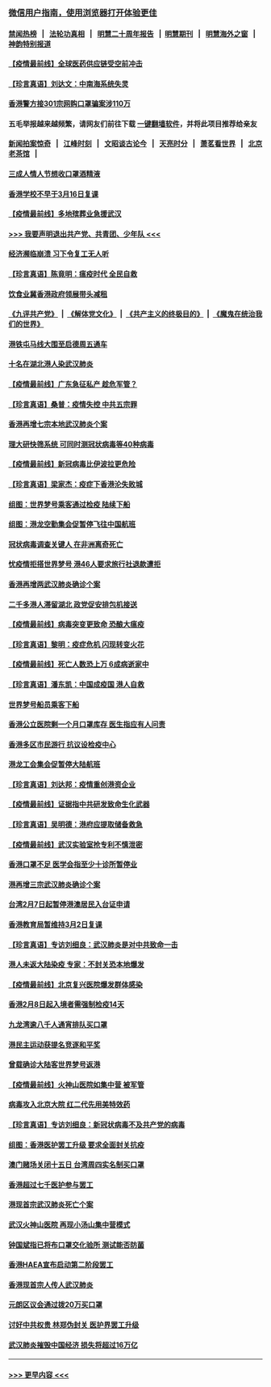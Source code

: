 ### [微信用户指南，使用浏览器打开体验更佳](https://github.com/gfw-breaker/banned-news1/blob/master/indexes/wechat-guide.md?t=0)
#### [禁闻热榜](热点新闻.md?t=0)  &nbsp;&nbsp;|&nbsp;&nbsp; [法轮功真相](https://github.com/gfw-breaker/truth/blob/master/README.md?t=0) &nbsp;&nbsp;|&nbsp;&nbsp; [明慧二十周年报告](https://github.com/gfw-breaker/mh-reports/blob/master/README.md?t=0) &nbsp;&nbsp;|&nbsp;&nbsp;[明慧期刊](https://github.com/gfw-breaker/mh-qikan) &nbsp;&nbsp;|&nbsp;&nbsp; [明慧海外之窗](https://github.com/gfw-breaker/mh-news/blob/master/README.md?t=0) &nbsp;&nbsp;|&nbsp;&nbsp; [神韵特别报道](https://github.com/gfw-breaker/mh-news/blob/master/shenyun.md?t=0)
#### [【疫情最前线】全球医药供应链受空前冲击](../pages/nsc415/n11869614.md?t=02151344) 
#### [【珍言真语】刘达文：中南海系统失灵](../pages/nsc415/n11869465.md?t=02151344) 
#### [香港警方接301宗网购口罩骗案涉110万](../pages/nsc415/n11867572.md?t=02151344) 
#### 五毛举报越来越频繁，请网友们前往下载 [一键翻墙软件](https://github.com/gfw-breaker/ssr-accounts)，并将此项目推荐给亲友
#### [新闻拍案惊奇](https://github.com/gfw-breaker/banned-news1/blob/master/pages/link4.md) &nbsp;&nbsp;|&nbsp;&nbsp; [江峰时刻](https://github.com/gfw-breaker/banned-news1/blob/master/pages/link4.md) &nbsp;&nbsp;|&nbsp;&nbsp; [文昭谈古论今](https://github.com/gfw-breaker/banned-news1/blob/master/pages/link4.md) &nbsp;&nbsp;|&nbsp;&nbsp; [天亮时分](https://github.com/gfw-breaker/banned-news1/blob/master/pages/link4.md) &nbsp;&nbsp;|&nbsp;&nbsp; [萧茗看世界](https://github.com/gfw-breaker/banned-news1/blob/master/pages/link4.md) &nbsp;&nbsp;|&nbsp;&nbsp; [北京老茶馆](https://github.com/gfw-breaker/banned-news1/blob/master/pages/link4.md) &nbsp;&nbsp;|&nbsp;&nbsp; 
#### [三成人情人节想收口罩酒精液](../pages/nsc415/n11867523.md?t=02151344) 
#### [香港学校不早于3月16日复课](../pages/nsc415/n11867498.md?t=02151344) 
#### [【疫情最前线】多地殡葬业急援武汉](../pages/nsc415/n11866914.md?t=02151344) 
#### [>>> 我要声明退出共产党、共青团、少年队 <<<](https://github.com/begood0513/goodnews/blob/master/quit/letter.md) 
#### [经济濒临崩溃 习下令复工无人听](../pages/nsc415/n11867269.md?t=02151344) 
#### [【珍言真语】陈竟明：瘟疫时代 全民自救](../pages/nsc415/n11866765.md?t=02151344) 
#### [饮食业冀香港政府领展带头减租](../pages/nsc415/n11864876.md?t=02151344) 
#### [《九评共产党》](https://github.com/begood0513/9ping.md/blob/master/README.md) &nbsp;|&nbsp; [《解体党文化》](../../../../jtdwh.md/blob/master/README.md)  &nbsp;|&nbsp; [《共产主义的终极目的》](../../../../gczydzjmd.md/blob/master/README.md) &nbsp;|&nbsp; [《魔鬼在统治我们的世界》](../../../../mgztzwmdsj.md/blob/master/README.md) 
#### [港铁屯马线大围至启德周五通车](../pages/nsc415/n11864842.md?t=02151344) 
#### [十名在湖北港人染武汉肺炎](../pages/nsc415/n11864807.md?t=02151344) 
#### [【疫情最前线】广东急征私产 趁危军管？](../pages/nsc415/n11864205.md?t=02151344) 
#### [【珍言真语】桑普：疫情失控 中共五宗罪](../pages/nsc415/n11864157.md?t=02151344) 
#### [香港再增七宗本地武汉肺炎个案](../pages/nsc415/n11862405.md?t=02151344) 
#### [理大研快筛系统 可同时测冠状病毒等40种病毒](../pages/nsc415/n11862376.md?t=02151344) 
#### [【疫情最前线】新冠病毒比伊波拉更危险](../pages/nsc415/n11862199.md?t=02151344) 
#### [【珍言真语】梁家杰：疫症下香港沦失败城](../pages/nsc415/n11861588.md?t=02151344) 
#### [组图：世界梦号乘客通过检疫 陆续下船](../pages/nsc415/n11858302.md?t=02151344) 
#### [组图：港龙空勤集会促暂停飞往中国航班](../pages/nsc415/n11858190.md?t=02151344) 
#### [冠状病毒调查关键人 在非洲离奇死亡](../pages/nsc415/n11859798.md?t=02151344) 
#### [忧疫情拒搭世界梦号 港46人要求旅行社退款遭拒](../pages/nsc415/n11859849.md?t=02151344) 
#### [香港再增两武汉肺炎确诊个案](../pages/nsc415/n11859833.md?t=02151344) 
#### [二千多港人滞留湖北 政党促安排包机接送](../pages/nsc415/n11859831.md?t=02151344) 
#### [【疫情最前线】病毒突变更致命 恐酿大瘟疫](../pages/nsc415/n11859604.md?t=02151344) 
#### [【珍言真语】黎明：疫症危机 闪现转变火花](../pages/nsc415/n11859199.md?t=02151344) 
#### [【疫情最前线】死亡人数恐上万 6成病逝家中](../pages/nsc415/n11856687.md?t=02151344) 
#### [【珍言真语】潘东凯：中国成疫国 港人自救](../pages/nsc415/n11856962.md?t=02151344) 
#### [世界梦号船员乘客下船](../pages/nsc415/n11856883.md?t=02151344) 
#### [香港公立医院剩一个月口罩库存 医生指应有人问责](../pages/nsc415/n11856875.md?t=02151344) 
#### [香港多区市民游行 抗议设检疫中心](../pages/nsc415/n11856866.md?t=02151344) 
#### [港龙工会集会促暂停大陆航班](../pages/nsc415/n11856840.md?t=02151344) 
#### [【珍言真语】刘达邦：疫情重创港资企业](../pages/nsc415/n11854274.md?t=02151344) 
#### [【疫情最前线】证据指中共研发致命生化武器](../pages/nsc415/n11853087.md?t=02151344) 
#### [【珍言真语】吴明德：港府应提取储备救急](../pages/nsc415/n11852734.md?t=02151344) 
#### [【疫情最前线】武汉实验室抢专利不慎泄密](../pages/nsc415/n11850310.md?t=02151344) 
#### [香港口罩不足 医学会指至少十诊所暂停业](../pages/nsc415/n11850301.md?t=02151344) 
#### [港再增三宗武汉肺炎确诊个案](../pages/nsc415/n11850328.md?t=02151344) 
#### [台湾2月7日起暂停港澳居民入台证申请](../pages/nsc415/n11850304.md?t=02151344) 
#### [香港教育局暂维持3月2日复课](../pages/nsc415/n11850260.md?t=02151344) 
#### [【珍言真语】专访刘细良：武汉肺炎是对中共致命一击](../pages/nsc415/n11849934.md?t=02151344) 
#### [港人未返大陆染疫 专家：不封关恐本地爆发](../pages/nsc415/n11848021.md?t=02151344) 
#### [【疫情最前线】北京复兴医院爆发群体感染](../pages/nsc415/n11847626.md?t=02151344) 
#### [香港2月8日起入境者需强制检疫14天](../pages/nsc415/n11847658.md?t=02151344) 
#### [九龙湾逾八千人通宵排队买口罩](../pages/nsc415/n11847647.md?t=02151344) 
#### [港民主运动获提名竞逐和平奖](../pages/nsc415/n11847633.md?t=02151344) 
#### [曾载确诊大陆客世界梦号返港](../pages/nsc415/n11847608.md?t=02151344) 
#### [【疫情最前线】火神山医院如集中营 被军管](../pages/nsc415/n11847524.md?t=02151344) 
#### [病毒攻入北京大院 红二代先用美特效药](../pages/nsc415/n11847427.md?t=02151344) 
#### [【珍言真语】专访刘细良：新冠状病毒不及共产党的病毒](../pages/nsc415/n11847164.md?t=02151344) 
#### [组图：香港医护罢工升级 要求全面封关抗疫](../pages/nsc415/n11844107.md?t=02151344) 
#### [澳门赌场关闭十五日 台湾周四实名制买口罩](../pages/nsc415/n11845083.md?t=02151344) 
#### [香港超过七千医护参与罢工](../pages/nsc415/n11845051.md?t=02151344) 
#### [港现首宗武汉肺炎死亡个案](../pages/nsc415/n11844998.md?t=02151344) 
#### [武汉火神山医院 再现小汤山集中营模式](../pages/nsc415/n11844763.md?t=02151344) 
#### [钟国斌指已将布口罩交化验所 测试能否防菌](../pages/nsc415/n11842783.md?t=02151344) 
#### [香港HAEA宣布启动第二阶段罢工](../pages/nsc415/n11842723.md?t=02151344) 
#### [香港现首宗人传人武汉肺炎](../pages/nsc415/n11842766.md?t=02151344) 
#### [元朗区议会通过拨20万买口罩](../pages/nsc415/n11842754.md?t=02151344) 
#### [讨好中共权贵 林郑伪封关 医护界罢工升级](../pages/nsc415/n11842359.md?t=02151344) 
#### [武汉肺炎摧毁中国经济 损失将超过16万亿](../pages/nsc415/n11839723.md?t=02151344) 

----
#### [ >>> 更早内容 <<< ](../indexes/nsc415-earlier.md)

